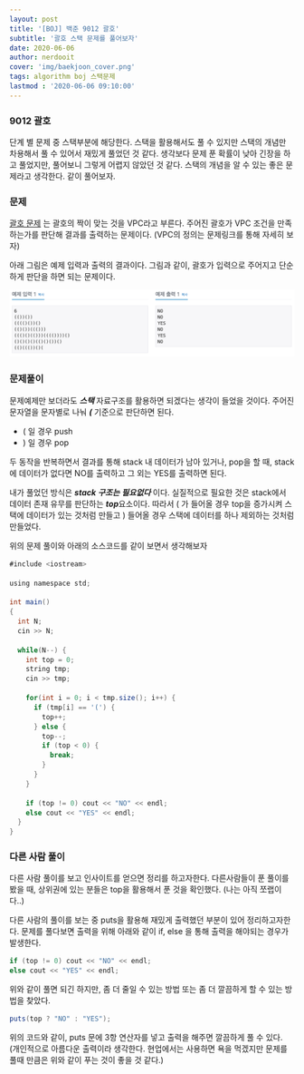 ```yaml
---
layout: post
title: '[BOJ] 백준 9012 괄호'
subtitle: '괄호 스택 문제를 풀어보자'
date: 2020-06-06
author: nerdooit
cover: 'img/baekjoon_cover.png'
tags: algorithm boj 스택문제
lastmod : '2020-06-06 09:10:00'
---
```


### 9012 괄호
단계 별 문제 중 스택부분에 해당한다. 스택을 활용해서도 풀 수 있지만 스택의
개념만 차용해서 풀 수 있어서 재밌게 풀었던 것 같다. 생각보다 문제 푼 확률이 낮아
긴장을 하고 풀었지만, 풀어보니 그렇게 어렵지 않았던 것 같다. 스택의 개념을 알 수
있는 좋은 문제라고 생각한다. 같이 풀어보자.

### 문제
[괄호 문제](https://www.acmicpc.net/problem/9012) 는 괄호의 짝이 맞는 것을 VPC라고 부른다. 주어진 괄호가 VPC 조건을
만족하는가를 판단해 결과를 출력하는 문제이다. (VPC의 정의는 문제링크를 통해
		자세히 보자)

아래 그림은 예제 입력과 출력의 결과이다. 그림과 같이, 괄호가 입력으로 주어지고
단순하게 판단을 하면 되는 문제이다.

![괄호 예제](/img/baekjoon_9012.png)

### 문제풀이
 문제예제만 보더라도 ***스택*** 자료구조를 활용하면 되겠다는 생각이 들었을
 것이다. 주어진 문자열을 문자별로 나눠 ***(*** 기준으로 판단하면 된다.
- ( 일 경우 push
- ) 일 경우 pop

두 동작을 반복하면서 결과를 통해 stack 내 데이터가 남아 있거나, pop을 할 때,
stack에 데이터가 없다면 NO를 출력하고 그 외는 YES를 출력하면 된다.

내가 풀었던 방식은 ***stack 구조는 필요없다*** 이다. 실질적으로 필요한 것은
stack에서 데이터 존재 유무를 판단하는 ***top***요소이다. 따라서 ( 가 들어올
경우 top을 증가시켜 스택에 데이터가 있는 것처럼 만들고 ) 들어올 경우 스택에
데이터를 하나 제외하는 것처럼 만들었다.

위의 문제 풀이와 아래의 소스코드를 같이 보면서 생각해보자

```java
#include <iostream>

using namespace std;

int main()
{
  int N;
  cin >> N;

  while(N--) {
    int top = 0;
    string tmp;
    cin >> tmp;

    for(int i = 0; i < tmp.size(); i++) {
      if (tmp[i] == '(') {
        top++;
      } else {
        top--;
        if (top < 0) {
          break;
        }
      }
    }

    if (top != 0) cout << "NO" << endl;
    else cout << "YES" << endl;
  }
}
```

### 다른 사람 풀이
다른 사람 풀이를 보고 인사이트를 얻으면 정리를 하고자한다. 다른사람들이 푼
풀이를 봤을 때, 상위권에 있는 분들은 top을 활용해서 푼 것을 확인했다. (나는
		아직 쪼랩이다..)

다른 사람의 풀이를 보는 중 puts을 활용해 재밌게 출력했던 부분이 있어
정리하고자한다. 문제를 풀다보면 출력을 위해 아래와 같이 if, else 을 통해 출력을
해야되는 경우가 발생한다.

```java
if (top != 0) cout << "NO" << endl;
else cout << "YES" << endl;
```

위와 같이 풀면 되긴 하지만, 좀 더 줄일 수 있는 방법 또는 좀 더 깔끔하게 할 수
있는 방법을 찾았다.

```java
puts(top ? "NO" : "YES");
```

위의 코드와 같이, puts 문에 3항 연산자를 넣고 출력을 해주면 깔끔하게 풀 수
있다. (개인적으로 아름다운 출력이라 생각한다. 현업에서는 사용하면 욕을 먹겠지만
		문제를 풀때 만큼은 위와 같이 푸는 것이 좋을 것 같다.)

